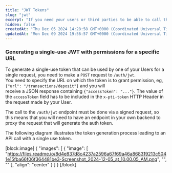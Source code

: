 ```yaml
---
title: "JWT Tokens"
slug: "jwt"
excerpt: "If you need your users or third parties to be able to call the Fiant Core API on your behalf, for example for uploading a PII, you can generate a single-use JWT (JSON Web Token) restricted to that specific operation. You can then hand the token to your user/third-party. Remember, it's your responsibility to keep the token secure, as it provides (restricted) access to your Fiant(PTI) account."
hidden: false
createdAt: "Thu Dec 05 2024 14:28:58 GMT+0000 (Coordinated Universal Time)"
updatedAt: "Mon Dec 09 2024 19:56:57 GMT+0000 (Coordinated Universal Time)"
---
```

### Generating a single-use JWT with permissions for a specific URL

To generate a single-use token that can be used by one of your Users for a single request, you need to make a `POST` request to `/auth/jwt`.  
You need to specify the URL on which the token is to grant permission, eg, `{"url": "/transactions/deposit"}` and you will  
receive a JSON response containing `{"accessToken": "..."}`. The value of the `accessToken` field has to be included in the `x-pti-token` HTTP Header in the request made by your User.

The call to the `/auth/jwt` endpoint must be done via a signed request, so this means that you will need to have an endpoint in your own backend to proxy the request that will generate the auth token.

The following diagram illustrates the token generation process leading to an API call with a single use token.

[block:image]
{
  "images": [
    {
      "image": [
        "https://files.readme.io/8d4e837d8c4237a2596a67f69a46a868319213c5041e15fba66f06f364481be3-Screenshot_2024-12-05_at_10.00.05_AM.png",
        "",
        ""
      ],
      "align": "center"
    }
  ]
}
[/block]

